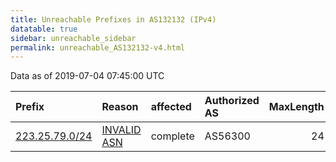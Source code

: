 ```yaml
---
title: Unreachable Prefixes in AS132132 (IPv4)
datatable: true
sidebar: unreachable_sidebar
permalink: unreachable_AS132132-v4.html
---
```


Data as of 2019-07-04 07:45:00 UTC


<div class="datatable-begin"></div>

| Prefix                                                 | Reason                                                                                                 | affected   | Authorized AS   |   MaxLength | Anchor                                       |   unreachable /24s |
|:-------------------------------------------------------|:-------------------------------------------------------------------------------------------------------|:-----------|:----------------|------------:|:---------------------------------------------|-------------------:|
| [223.25.79.0/24](https://stat.ripe.net/223.25.79.0/24) | [INVALID ASN](https://rpki-validator.ripe.net/announcement-preview?asn=AS132132&prefix=223.25.79.0/24) | complete   | AS56300         |          24 | [APNIC](unreachable_APNIC_RPKI_Root-v4.html) |                  1 |

<div class="datatable-end"></div>